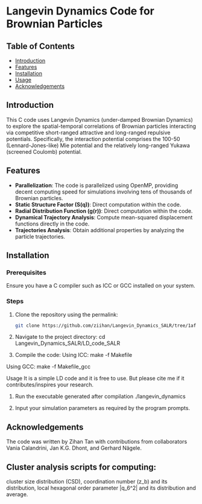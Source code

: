 # Langevin Dynamics Code for Brownian Particles



## Table of Contents
- [Introduction](#introduction)
- [Features](#features)
- [Installation](#installation)
- [Usage](#usage)
- [Acknowledgements](#acknowledgements)

## Introduction

This C code uses Langevin Dynamics (under-damped Brownian Dynamics) to explore the spatial-temporal correlations of Brownian particles interacting via competitive short-ranged attractive and long-ranged repulsive potentials. Specifically, the interaction potential comprises the 100-50 (Lennard-Jones-like) Mie potential and the relatively long-ranged Yukawa (screened Coulomb) potential.

## Features

- **Parallelization**: The code is parallelized using OpenMP, providing decent computing speed for simulations involving tens of thousands of Brownian particles.
- **Static Structure Factor (S(q))**: Direct computation within the code.
- **Radial Distribution Function (g(r))**: Direct computation within the code.
- **Dynamical Trajectory Analysis**: Compute mean-squared displacement functions directly in the code.
- **Trajectories Analysis**: Obtain additional properties by analyzing the particle trajectories.

## Installation

### Prerequisites

Ensure you have a C compiler such as ICC or GCC installed on your system.

### Steps

1. Clone the repository using the permalink:
   ```bash
   git clone https://github.com/ziihan/Langevin_Dynamics_SALR/tree/1af7a3bcb3cd78005e03ccb661c0672046f7fd62/LD_code_SALR

2. Navigate to the project directory:
   cd Langevin_Dynamics_SALR/LD_code_SALR
   
3. Compile the code:
Using ICC:
make -f Makefile

Using GCC:
make -f Makefile_gcc

Usage
It is a simple LD code and it is free to use. But please cite me if it contributes/inspires your research.

1. Run the executable generated after compilation
   ./langevin_dynamics
   
2. Input your simulation parameters as required by the program prompts.

## Acknowledgements
The code was written by Zihan Tan with contributions from collaborators Vania Calandrini, Jan K.G. Dhont, and Gerhard Nägele.



## Cluster analysis scripts for computing: 
cluster size distribution (CSD), coordination number (z_b) and its distribution, local hexagonal order parameter |q_6^2| and its distribution and average.

